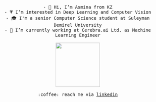 <p align="center">
  <samp>
- 👋 Hi, I’m Asmina from KZ<br>
- 💗 I’m interested in Deep Learning and Computer Vision<br>
- 🎓 I'm a senior Computer Science student at Suleyman Demirel University<br>
- 🧠 I’m currently working at Cerebra.ai Ltd. as Machine Learning Engineer<br><br>
    <img src="https://i.imgur.com/kdKhgx6.gif" width="140px" align="center"><br><br>
    :coffee: reach me via <a href="https://www.linkedin.com/in/asmina-barkhandinova-6540a816b/">linkedin</a>
  </samp>
</p>


<!---
asminabarkhandin/asminabarkhandin is a ✨ special ✨ repository because its `README.md` (this file) appears on your GitHub profile.
You can click the Preview link to take a look at your changes.
--->

